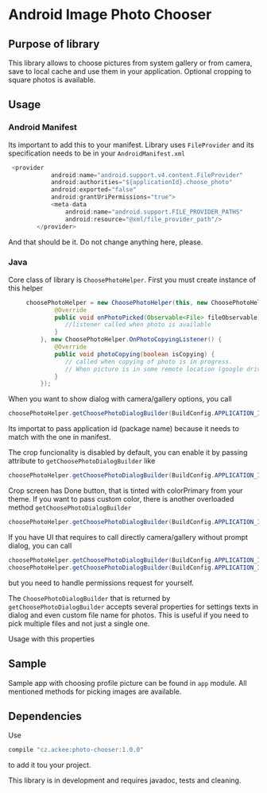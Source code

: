 # Android Image Photo Chooser
## Purpose of library

This library allows to choose pictures from system gallery or from camera, save to local cache and use them in your application. Optional cropping to square photos is available.

## Usage

### Android Manifest
Its important to add this to your manifest. Library uses `FileProvider` and its specification needs to be in your `AndroidManifest.xml`

```java
 <provider
            android:name="android.support.v4.content.FileProvider"
            android:authorities="${applicationId}.choose_photo"
            android:exported="false"
            android:grantUriPermissions="true">
            <meta-data
                android:name="android.support.FILE_PROVIDER_PATHS"
                android:resource="@xml/file_provider_path"/>
        </provider>
```

And that should be it. Do not change anything here, please.

### Java
Core class of library is `ChoosePhotoHelper`. First you must create instance of this helper
```java
     choosePhotoHelper = new ChoosePhotoHelper(this, new ChoosePhotoHelper.OnPhotoPickedListener() {
             @Override
             public void onPhotoPicked(Observable<File> fileObservable) {
                //listener called when photo is available
             }
         }, new ChoosePhotoHelper.OnPhotoCopyingListener() {
             @Override
             public void photoCopying(boolean isCopying) {
                // called when copying of photo is in progress.
                // When picture is in some remote location (google drive), downloading and copying can take some time
             }
         });
```

When you want to show dialog with camera/gallery options, you call
```java
choosePhotoHelper.getChoosePhotoDialogBuilder(BuildConfig.APPLICATION_ID).show(getSupportFragmentManager());
```
Its importat to pass application id (package name) because it needs to match with the one in manifest.


The crop funcionality is disabled by default, you can enable it by passing attribute to `getChoosePhotoDialogBuilder` like
```java
choosePhotoHelper.getChoosePhotoDialogBuilder(BuildConfig.APPLICATION_ID, true).show(getSupportFragmentManager());
```

Crop screen has Done button, that is tinted with colorPrimary from your theme. If you want to pass custom color, there is another overloaded method `getChoosePhotoDialogBuilder`

```java
choosePhotoHelper.getChoosePhotoDialogBuilder(BuildConfig.APPLICATION_ID, true, Color.BLUE).show(getSupportFragmentManager());
```

If you have UI that requires to call directly camera/gallery without prompt dialog, you can call
```java
choosePhotoHelper.getChoosePhotoDialogBuilder(BuildConfig.APPLICATION_ID, true).showCamera(getActivity());
choosePhotoHelper.getChoosePhotoDialogBuilder(BuildConfig.APPLICATION_ID, true).showGallery(getActivity());
```
but you need to handle permissions request for yourself.

The `ChoosePhotoDialogBuilder` that is returned by `getChoosePhotoDialogBuilder` accepts several properties for settings texts in dialog and even custom file name for photos. This is useful if you need to pick multiple files and not just a single one.

Usage with this properties

## Sample

Sample app with choosing profile picture can be found in `app` module. All mentioned methods for picking images are available.

## Dependencies

Use
```groovy
compile "cz.ackee:photo-chooser:1.0.0"
```
to add it tou your project.

This library is in development and requires javadoc, tests and cleaning.